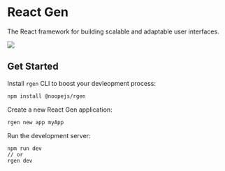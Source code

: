 # React Gen
The React framework for building scalable and adaptable user interfaces.

  <img src="https://obaid-qatan.vercel.app/things/react-gen.svg"/>

## Get Started
Install `rgen` CLI to boost your devleopment process:

```bash
npm install @noopejs/rgen
```

Create a new React Gen application:
```bash
rgen new app myApp
```

Run the development server:
```bash'
npm run dev
// or
rgen dev
```